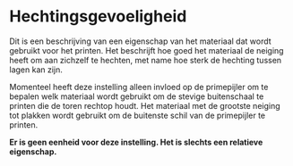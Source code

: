 Hechtingsgevoeligheid
====
Dit is een beschrijving van een eigenschap van het materiaal dat wordt gebruikt voor het printen. Het beschrijft hoe goed het materiaal de neiging heeft om aan zichzelf te hechten, met name hoe sterk de hechting tussen lagen kan zijn.

Momenteel heeft deze instelling alleen invloed op de primepijler om te bepalen welk materiaal wordt gebruikt om de stevige buitenschaal te printen die de toren rechtop houdt. Het materiaal met de grootste neiging tot plakken wordt gebruikt om de buitenste schil van de primepijler te printen.

**Er is geen eenheid voor deze instelling. Het is slechts een relatieve eigenschap.**